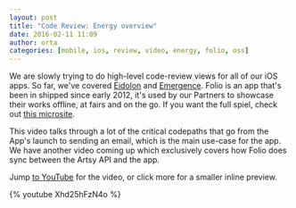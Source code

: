 ```yaml
---
layout: post
title: "Code Review: Energy overview"
date: 2016-02-11 11:09
author: orta
categories: [mobile, ios, review, video, energy, folio, oss]
---
```


We are slowly trying to do high-level code-review views for all of our iOS apps. So far, we've covered [Eidolon](/blog/2016/01/14/eidolon-code-review/) and [Emergence](/blog/2015/11/05/Emergence-Code-Review/). Folio is an app that's been in shipped since early 2012, it's used by our Partners to showcase their works offline, at fairs and on the go. If you want the full spiel, check out [this microsite](http://folio.artsy.net).

This video talks through a lot of the critical codepaths that go from the App's launch to sending an email, which is the main use-case for the app. We have another video coming up which exclusively covers how Folio does sync between the Artsy API and the app.

Jump [to YouTube](https://www.youtube.com/watch?v=Xhd25hFzN4o) for the video, or click more for a smaller inline preview.

<!-- more -->

{% youtube Xhd25hFzN4o %}
